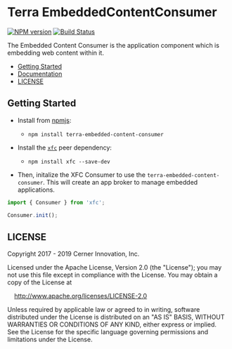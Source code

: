 # Terra EmbeddedContentConsumer


[![NPM version](https://badgen.net/npm/v/terra-embedded-content-consumer)](https://www.npmjs.org/package/terra-embedded-content-consumer)
[![Build Status](https://badgen.net/travis/cerner/terra-framework)](https://travis-ci.org/cerner/terra-framework)

The Embedded Content Consumer is the application component which is embedding web content within it.

- [Getting Started](#getting-started)
- [Documentation](https://github.com/cerner/terra-framework/tree/master/packages/terra-embedded-content-consumer/docs)
- [LICENSE](#license)

## Getting Started

- Install from [npmjs](https://www.npmjs.com):
  - `npm install terra-embedded-content-consumer`

- Install the [`xfc`](https://www.npmjs.com/package/xfc) peer dependency:
  - `npm install xfc --save-dev`

- Then, initalize the XFC Consumer to use the `terra-embedded-content-consumer`. This will create an app broker to manage embedded applications.

```jsx
import { Consumer } from 'xfc';

Consumer.init();
```

## LICENSE

Copyright 2017 - 2019 Cerner Innovation, Inc.

Licensed under the Apache License, Version 2.0 (the "License"); you may not use this file except in compliance with the License. You may obtain a copy of the License at

&nbsp;&nbsp;&nbsp;&nbsp;http://www.apache.org/licenses/LICENSE-2.0

Unless required by applicable law or agreed to in writing, software distributed under the License is distributed on an "AS IS" BASIS, WITHOUT WARRANTIES OR CONDITIONS OF ANY KIND, either express or implied. See the License for the specific language governing permissions and limitations under the License.